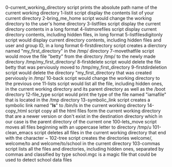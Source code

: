 0-current_working_directory script prints the absolute path name of the current working directory
1-listit script display the contents list of your current directory
2-bring_me_home script would change the working directory to the user's home directory
3-listfiles script display the current directory contents in a long format
4-listmorefiles script display current directory contents, including hidden files, in long format
5-listfilesdigitonly script would display current directory contents, including hidden files and user and group ID, in a long format
6-firstdirectory script creates a dierctory named "my_first_directory" in the /tmp/ directory
7-movethatfile script would move the file "betty" from the directory /tmp/ to the newly made directory /tmp/my_first_directory/
8-firstdelete script would delete the file betty that was perviously moved to /tmp/my_first_directory
9-firstdirdeletion script would delete the directory "my_first_directory that was created perviously in /tmp/
10-back script would change the working directory to the previous one
11-lists script would list all the file, including hidden ones, in the current working directory and its parent directory as well as the /boot directory
12-file_type script would print the type of the file named "iamafile" that is located in the /tmp directory
13-symbolic_link script creates a symbolic link named "__ls__" to /bin/ls in the current working directory
14-copy_html script copy all the html files form the current working directory that are a newer version or don't exist in the destination directory which in our case is the parent directory of the current one
100-lets_move script moves all files beginning with an uppercase letter to directory /tmp/u
101-clean_emacs script deletes all files in the current working directory that end with the character ~
102-tree script creates the directories welcome/, welcome/to and welcome/to/school in the current directory
103-commas script lists all the files and directories, including hidden ones, separated by commas and classified by type
school.mgc is a magic file that could be used to detect school data files
